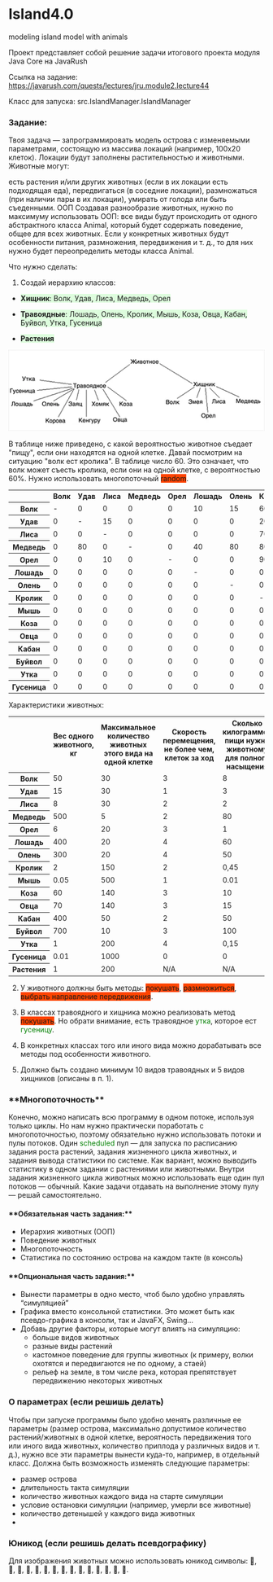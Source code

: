 # Island4.0
modeling island model with animals

Проект представляет собой решение задачи итогового проекта модуля Java Core на JavaRush

Ссылка на задание: https://javarush.com/quests/lectures/jru.module2.lecture44

Класс для запуска: src.IslandManager.IslandManager


<h3>Задание:</h3>

Твоя задача — запрограммировать модель острова с изменяемыми параметрами, состоящую из массива локаций (например, 100х20 клеток). Локации будут заполнены растительностью и животными. Животные могут:

есть растения и/или других животных (если в их локации есть подходящая еда),
передвигаться (в соседние локации),
размножаться (при наличии пары в их локации),
умирать от голода или быть съеденными.
ООП
Создавая разнообразие животных, нужно по максимуму использовать ООП: все виды будут происходить от одного абстрактного класса Animal, который будет содержать поведение, общее для всех животных. Если у конкретных животных будут особенности питания, размножения, передвижения и т. д., то для них нужно будет переопределить методы класса Animal.

Что нужно сделать:
1. Создай иерархию классов:

- <span style="background-color: #00FF0020">**Хищник**: Волк, Удав, Лиса, Медведь, Орел</span>

- <span style="background-color: #00FF0020">**Травоядные**: Лошадь, Олень, Кролик, Мышь, Коза, Овца, Кабан, Буйвол, Утка, Гусеница</span>

- <span style="background-color: #00FF0020">**Растения**</span>

![img.png](img.png)

В таблице ниже приведено, с какой вероятностью животное съедает "пищу", 
если они находятся на одной клетке. Давай посмотрим на ситуацию "волк ест кролика". 
В таблице число 60. Это означает, что волк может съесть кролика, если они на одной клетке, 
с вероятностью 60%. Нужно использовать многопоточный
<span style="background-color: #FF4400">random</span>.


<table>
        <tbody>
            <tr>
                <th></th>
                <th>Волк</th>
                <th>Удав</th>
                <th>Лиса</th>
                <th>Медведь</th>
                <th>Орел</th>
                <th>Лошадь</th>
                <th>Олень</th>
                <th>Кролик</th>
                <th>Мышь</th>
                <th>Коза</th>
                <th>Овца</th>
                <th>Кабан</th>
                <th>Буйвол</th>
                <th>Утка</th>
                <th>Гусеница</th>
                <th>Растения</th>
            </tr>
            <tr>
                <th>Волк</th>
                <td>-</td>
                <td>0</td>
                <td>0</td>
                <td>0</td>
                <td>0</td>
                <td>10</td>
                <td>15</td>
                <td>60</td>
                <td>80</td>
                <td>60</td>
                <td>70</td>
                <td>15</td>
                <td>10</td>
                <td>40</td>
                <td>0</td>
                <td>0</td>
            </tr>
            <tr>
                <th>Удав</th>
                <td>0</td>
                <td>-</td>
                <td>15</td>
                <td>0</td>
                <td>0</td>
                <td>0</td>
                <td>0</td>
                <td>20</td>
                <td>40</td>
                <td>0</td>
                <td>0</td>
                <td>0</td>
                <td>0</td>
                <td>10</td>
                <td>0</td>
                <td>0</td>
            </tr>
            <tr>
                <th>Лиса</th>
                <td>0</td>
                <td>0</td>
                <td>-</td>
                <td>0</td>
                <td>0</td>
                <td>0</td>
                <td>0</td>
                <td>70</td>
                <td>90</td>
                <td>0</td>
                <td>0</td>
                <td>0</td>
                <td>0</td>
                <td>60</td>
                <td>40</td>
                <td>0</td>
            </tr>
            <tr>
                <th>Медведь</th>
                <td>0</td>
                <td>80</td>
                <td>0</td>
                <td>-</td>
                <td>0</td>
                <td>40</td>
                <td>80</td>
                <td>80</td>
                <td>90</td>
                <td>70</td>
                <td>70</td>
                <td>50</td>
                <td>20</td>
                <td>10</td>
                <td>0</td>
                <td>0</td>
            </tr>
            <tr>
                <th>Орел</th>
                <td>0</td>
                <td>0</td>
                <td>10</td>
                <td>0</td>
                <td>-</td>
                <td>0</td>
                <td>0</td>
                <td>90</td>
                <td>90</td>
                <td>0</td>
                <td>0</td>
                <td>0</td>
                <td>0</td>
                <td>80</td>
                <td>0</td>
                <td>0</td>
            </tr>
            <tr>
                <th>Лошадь</th>
                <td>0</td>
                <td>0</td>
                <td>0</td>
                <td>0</td>
                <td>0</td>
                <td>-</td>
                <td>0</td>
                <td>0</td>
                <td>0</td>
                <td>0</td>
                <td>0</td>
                <td>0</td>
                <td>0</td>
                <td>0</td>
                <td>0</td>
                <td>100</td>
            </tr>
            <tr>
                <th>Олень</th>
                <td>0</td>
                <td>0</td>
                <td>0</td>
                <td>0</td>
                <td>0</td>
                <td>0</td>
                <td>-</td>
                <td>0</td>
                <td>0</td>
                <td>0</td>
                <td>0</td>
                <td>0</td>
                <td>0</td>
                <td>0</td>
                <td>0</td>
                <td>100</td>
            </tr>
            <tr>
                <th>Кролик</th>
                <td>0</td>
                <td>0</td>
                <td>0</td>
                <td>0</td>
                <td>0</td>
                <td>0</td>
                <td>0</td>
                <td>-</td>
                <td>0</td>
                <td>0</td>
                <td>0</td>
                <td>0</td>
                <td>0</td>
                <td>0</td>
                <td>0</td>
                <td>100</td>
            </tr>
            <tr>
                <th>Мышь</th>
                <td>0</td>
                <td>0</td>
                <td>0</td>
                <td>0</td>
                <td>0</td>
                <td>0</td>
                <td>0</td>
                <td>0</td>
                <td>-</td>
                <td>0</td>
                <td>0</td>
                <td>0</td>
                <td>0</td>
                <td>0</td>
                <td>90</td>
                <td>100</td>
            </tr>
            <tr>
                <th>Коза</th>
                <td>0</td>
                <td>0</td>
                <td>0</td>
                <td>0</td>
                <td>0</td>
                <td>0</td>
                <td>0</td>
                <td>0</td>
                <td>0</td>
                <td>-</td>
                <td>0</td>
                <td>0</td>
                <td>0</td>
                <td>0</td>
                <td>0</td>
                <td>100</td>
            </tr>
            <tr>
                <th>Овца</th>
                <td>0</td>
                <td>0</td>
                <td>0</td>
                <td>0</td>
                <td>0</td>
                <td>0</td>
                <td>0</td>
                <td>0</td>
                <td>0</td>
                <td>0</td>
                <td>-</td>
                <td>0</td>
                <td>0</td>
                <td>0</td>
                <td>0</td>
                <td>100</td>
            </tr>
            <tr>
                <th>Кабан</th>
                <td>0</td>
                <td>0</td>
                <td>0</td>
                <td>0</td>
                <td>0</td>
                <td>0</td>
                <td>0</td>
                <td>0</td>
                <td>50</td>
                <td>0</td>
                <td>0</td>
                <td>-</td>
                <td>0</td>
                <td>0</td>
                <td>90</td>
                <td>100</td>
            </tr>
            <tr>
                <th>Буйвол</th>
                <td>0</td>
                <td>0</td>
                <td>0</td>
                <td>0</td>
                <td>0</td>
                <td>0</td>
                <td>0</td>
                <td>0</td>
                <td>0</td>
                <td>0</td>
                <td>0</td>
                <td>0</td>
                <td>-</td>
                <td>0</td>
                <td>0</td>
                <td>100</td>
            </tr>
            <tr>
                <th>Утка</th>
                <td>0</td>
                <td>0</td>
                <td>0</td>
                <td>0</td>
                <td>0</td>
                <td>0</td>
                <td>0</td>
                <td>0</td>
                <td>0</td>
                <td>0</td>
                <td>0</td>
                <td>0</td>
                <td>0</td>
                <td>-</td>
                <td>90</td>
                <td>100</td>
            </tr>
            <tr>
                <th>Гусеница</th>
                <td>0</td>
                <td>0</td>
                <td>0</td>
                <td>0</td>
                <td>0</td>
                <td>0</td>
                <td>0</td>
                <td>0</td>
                <td>0</td>
                <td>0</td>
                <td>0</td>
                <td>0</td>
                <td>0</td>
                <td>0</td>
                <td>-</td>
                <td>100</td>
            </tr>
        </tbody>
    </table>

Характеристики животных:

<table>
        <tbody>
            <tr>
                <th></th>
                <th>Вес одного животного, кг</th>
                <th>Максимальное количество животных этого вида на одной клетке</th>
                <th>Скорость перемещения, не более чем, клеток за ход</th>
                <th>Сколько килограммов пищи нужно животному для полного насыщения</th>
            </tr>
            <tr>
                <th>Волк</th>
                <td>50</td>
                <td>30</td>
                <td>3</td>
                <td>8</td>
            </tr>
            <tr>
                <th>Удав</th>
                <td>15</td>
                <td>30</td>
                <td>1</td>
                <td>3</td>
            </tr>
            <tr>
                <th>Лиса</th>
                <td>8</td>
                <td>30</td>
                <td>2</td>
                <td>2</td>
            </tr>
            <tr>
                <th>Медведь</th>
                <td>500</td>
                <td>5</td>
                <td>2</td>
                <td>80</td>
            </tr>
            <tr>
                <th>Орел</th>
                <td>6</td>
                <td>20</td>
                <td>3</td>
                <td>1</td>
            </tr>
            <tr>
                <th>Лошадь</th>
                <td>400</td>
                <td>20</td>
                <td>4</td>
                <td>60</td>
            </tr>
            <tr>
                <th>Олень</th>
                <td>300</td>
                <td>20</td>
                <td>4</td>
                <td>50</td>
            </tr>
            <tr>
                <th>Кролик</th>
                <td>2</td>
                <td>150</td>
                <td>2</td>
                <td>0,45</td>
            </tr>
            <tr>
                <th>Мышь</th>
                <td>0.05</td>
                <td>500</td>
                <td>1</td>
                <td>0.01</td>
            </tr>
            <tr>
                <th>Коза</th>
                <td>60</td>
                <td>140</td>
                <td>3</td>
                <td>10</td>
            </tr>
            <tr>
                <th>Овца</th>
                <td>70</td>
                <td>140</td>
                <td>3</td>
                <td>15</td>
            </tr>
            <tr>
                <th>Кабан</th>
                <td>400</td>
                <td>50</td>
                <td>2</td>
                <td>50</td>
            </tr>
            <tr>
                <th>Буйвол</th>
                <td>700</td>
                <td>10</td>
                <td>3</td>
                <td>100</td>
            </tr>
            <tr>
                <th>Утка</th>
                <td>1</td>
                <td>200</td>
                <td>4</td>
                <td>0,15</td>
            </tr>
            <tr>
                <th>Гусеница</th>
                <td>0.01</td>
                <td>1000</td>
                <td>0</td>
                <td>0</td>
            </tr>
            <tr>
                <th>Растения</th>
                <td>1</td>
                <td>200</td>
                <td>N/A</td>
                <td>N/A</td>
            </tr>
        </tbody>
    </table>

2. У животного должны быть методы: <span style="background-color: #FF4400">покушать</span>,
   <span style="background-color: #FF4400">размножиться</span>,
   <span style="background-color: #FF4400">выбрать направление передвижения</span>.

3. В классах травоядного и хищника можно реализовать метод <span style="background-color: #FF4400">покушать</span>. 
Но обрати внимание, есть травоядное <span style="color: green">утка</span>, которое ест <span style="color: green">гусеницу</span>.

4. В конкретных классах того или иного вида можно дорабатывать все методы под особенности животного.

5. Должно быть создано минимум 10 видов травоядных и 5 видов хищников (описаны в п. 1).

<h3>**Многопоточность**</h3>

Конечно, можно написать всю программу в одном потоке, используя только циклы. 
Но нам нужно практически поработать с многопоточностью, поэтому обязательно нужно
использовать потоки и пулы потоков. Один <span style="color: green">scheduled</span> пул — для запуска по расписанию 
задания роста растений, задания жизненного цикла животных, и задания вывода статистики
по системе. Как вариант, можно выводить статистику в одном задании с растениями или 
животными. Внутри задания жизненного цикла животных можно использовать еще один пул 
потоков — обычный. Какие задачи отдавать на выполнение этому пулу — решай самостоятельно.

<h4>**Обязательная часть задания:**</h4>

- Иерархия животных (ООП)
- Поведение животных
- Многопоточность
- Статистика по состоянию острова на каждом такте (в консоль)

<h4>**Опциональная часть задания:**</h4>

- Вынести параметры в одно место, чтоб было удобно управлять “симуляцией”
- Графика вместо консольной статистики. Это может быть как псевдо-графика в консоли, так и JavaFX, Swing…
- Добавь другие факторы, которые могут влиять на симуляцию:
  - больше видов животных
  - разные виды растений
  - кастомное поведение для группы животных (к примеру, волки охотятся и передвигаются не по одному, а стаей)
  - рельеф на земле, в том числе река, которая препятствует передвижению некоторых животных


<h3>О параметрах (если решишь делать)</h3>
Чтобы при запуске программы было удобно менять различные ее параметры
(размер острова, максимально допустимое количество растений/животных в одной клетке, 
вероятность передвижения того или иного вида животных, количество приплода у различных 
видов и т. д.), нужно все эти параметры вынести куда-то, например, в отдельный класс. 
Должна быть возможность изменять следующие параметры:

- размер острова
- длительность такта симуляции
- количество животных каждого вида на старте симуляции
- условие остановки симуляции (например, умерли все животные)
- количество детенышей у каждого вида животных
- 
<h3>Юникод (если решишь делать псевдографику)</h3>

Для изображения животных можно использовать юникод символы: 🐃, 🐻, 🐎, 🦌, 🐗, 🐑, 🐐, 🐺, 🐍, 🦊, 🦅, 🐇, 🦆, 🐁, 🐛.